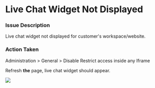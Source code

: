 # Live Chat Widget Not Displayed



### **Issue Description** 

Live chat widget not displayed for customer's workspace/website.



### **Action Taken**

Administration > General > Disable Restrict access inside any Iframe

Refresh **the** page, live chat widget should appear.



![](<../../../.gitbook/assets/image (31).png>)
